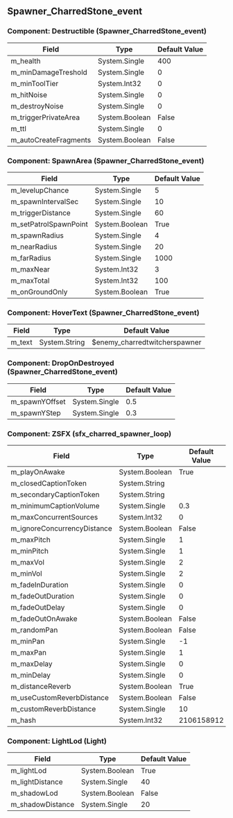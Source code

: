 ## Spawner_CharredStone_event

### Component: Destructible (Spawner_CharredStone_event)

|Field|Type|Default Value|
|---|---|---|
|m_health|System.Single|400|
|m_minDamageTreshold|System.Single|0|
|m_minToolTier|System.Int32|0|
|m_hitNoise|System.Single|0|
|m_destroyNoise|System.Single|0|
|m_triggerPrivateArea|System.Boolean|False|
|m_ttl|System.Single|0|
|m_autoCreateFragments|System.Boolean|False|

### Component: SpawnArea (Spawner_CharredStone_event)

|Field|Type|Default Value|
|---|---|---|
|m_levelupChance|System.Single|5|
|m_spawnIntervalSec|System.Single|10|
|m_triggerDistance|System.Single|60|
|m_setPatrolSpawnPoint|System.Boolean|True|
|m_spawnRadius|System.Single|4|
|m_nearRadius|System.Single|20|
|m_farRadius|System.Single|1000|
|m_maxNear|System.Int32|3|
|m_maxTotal|System.Int32|100|
|m_onGroundOnly|System.Boolean|True|

### Component: HoverText (Spawner_CharredStone_event)

|Field|Type|Default Value|
|---|---|---|
|m_text|System.String|$enemy_charredtwitcherspawner|

### Component: DropOnDestroyed (Spawner_CharredStone_event)

|Field|Type|Default Value|
|---|---|---|
|m_spawnYOffset|System.Single|0.5|
|m_spawnYStep|System.Single|0.3|

### Component: ZSFX (sfx_charred_spawner_loop)

|Field|Type|Default Value|
|---|---|---|
|m_playOnAwake|System.Boolean|True|
|m_closedCaptionToken|System.String||
|m_secondaryCaptionToken|System.String||
|m_minimumCaptionVolume|System.Single|0.3|
|m_maxConcurrentSources|System.Int32|0|
|m_ignoreConcurrencyDistance|System.Boolean|False|
|m_maxPitch|System.Single|1|
|m_minPitch|System.Single|1|
|m_maxVol|System.Single|2|
|m_minVol|System.Single|2|
|m_fadeInDuration|System.Single|0|
|m_fadeOutDuration|System.Single|0|
|m_fadeOutDelay|System.Single|0|
|m_fadeOutOnAwake|System.Boolean|False|
|m_randomPan|System.Boolean|False|
|m_minPan|System.Single|-1|
|m_maxPan|System.Single|1|
|m_maxDelay|System.Single|0|
|m_minDelay|System.Single|0|
|m_distanceReverb|System.Boolean|True|
|m_useCustomReverbDistance|System.Boolean|False|
|m_customReverbDistance|System.Single|10|
|m_hash|System.Int32|2106158912|

### Component: LightLod (Light)

|Field|Type|Default Value|
|---|---|---|
|m_lightLod|System.Boolean|True|
|m_lightDistance|System.Single|40|
|m_shadowLod|System.Boolean|False|
|m_shadowDistance|System.Single|20|

